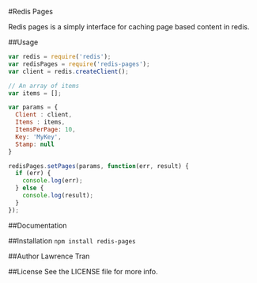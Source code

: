 #Redis Pages

Redis pages is a simply interface for caching page based content in redis.

##Usage
```javascript
var redis = require('redis');
var redisPages = require('redis-pages');
var client = redis.createClient();

// An array of items
var items = [];

var params = {
  Client : client,
  Items : items,
  ItemsPerPage: 10,
  Key: 'MyKey',
  Stamp: null
}

redisPages.setPages(params, function(err, result) {
  if (err) {
    console.log(err);
  } else {
    console.log(result);
  }
});

```
##Documentation

##Installation
`npm install redis-pages`

##Author
Lawrence Tran

##License
See the LICENSE file for more info.
